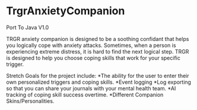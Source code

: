 # TrgrAnxietyCompanion
Port To Java V1.0

TRGR anxiety companion is designed to be a soothing confidant that helps you logically cope with anxiety attacks. Sometimes, when a person is experiencing extreme distress, it is hard to find the next
logical step. TRGR is designed to help you choose coping skills that work for your specific trigger. 

Stretch Goals for the project include:
*The ability for the user to enter their own personalized triggers and coping skills.
*Event logging
*Log exporting so that you can share your journals with your mental health team.
*AI tracking of coping skill success overtime.
*Different Companion Skins/Personalities.
